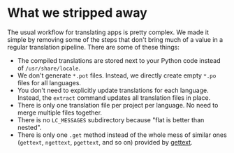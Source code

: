 # What we stripped away

The usual workflow for translating apps is pretty complex. We made it simple by removing some of the steps that don't bring much of a value in a regular translation pipeline. There are some of these things:

+ The compiled translations are stored next to your Python code instead of `/usr/share/locale`.
+ We don't generate `*.pot` files. Instead, we directly create empty `*.po` files for all languages.
+ You don't need to explicitly update translations for each language. Instead, the `extract` command updates all translation files in place.
+ There is only one translation file per project per language. No need to merge multiple files together.
+ There is no `LC_MESSAGES` subdirectory because "flat is better than nested".
+ There is only one `.get` method instead of the whole mess of similar ones (`gettext`, `ngettext`, `pgettext`, and so on) provided by [gettext](https://docs.python.org/3/library/gettext.html).
